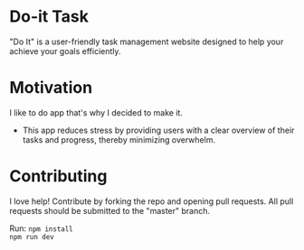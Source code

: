 # Do-it Task

"Do It" is a user-friendly task management website designed to help your achieve your goals efficiently.

# Motivation

I like to do app that's why I decided to make it.

- This app reduces stress by providing users with a clear overview of their tasks and progress, thereby minimizing overwhelm.

# Contributing

I love help! Contribute by forking the repo and opening pull requests.
All pull requests should be submitted to the "master" branch.

Run:
`npm install`<br>
`npm run dev`
